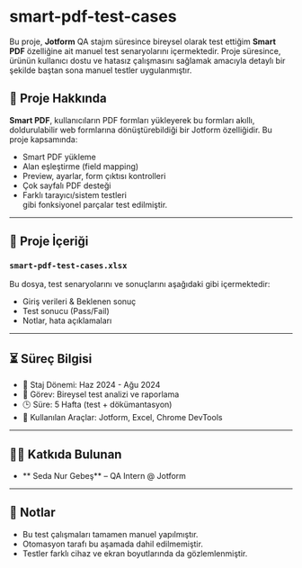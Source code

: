# smart-pdf-test-cases
Bu proje, **Jotform** QA stajım süresince bireysel olarak test ettiğim **Smart PDF** özelliğine ait manuel test senaryolarını içermektedir. Proje süresince, ürünün kullanıcı dostu ve hatasız çalışmasını sağlamak amacıyla detaylı bir şekilde baştan sona manuel testler uygulanmıştır.

## 🎯 Proje Hakkında

**Smart PDF**, kullanıcıların PDF formları yükleyerek bu formları akıllı, doldurulabilir web formlarına dönüştürebildiği bir Jotform özelliğidir. Bu proje kapsamında:

- Smart PDF yükleme
- Alan eşleştirme (field mapping)
- Preview, ayarlar, form çıktısı kontrolleri
- Çok sayfalı PDF desteği
- Farklı tarayıcı/sistem testleri  
gibi fonksiyonel parçalar test edilmiştir.

---

## 📁 Proje İçeriği

### `smart-pdf-test-cases.xlsx`
Bu dosya, test senaryolarını ve sonuçlarını aşağıdaki gibi içermektedir:

- Giriş verileri & Beklenen sonuç
- Test sonucu (Pass/Fail)
- Notlar, hata açıklamaları

---

## ⏳ Süreç Bilgisi

- 📅 Staj Dönemi: Haz 2024 - Ağu 2024
- 🔨 Görev: Bireysel test analizi ve raporlama
- 🕒 Süre: 5 Hafta (test + dökümantasyon)
- 💬 Kullanılan Araçlar: Jotform, Excel, Chrome DevTools

---

## 🧑‍💻 Katkıda Bulunan
- ** Seda Nur Gebeş** – QA Intern @ Jotform

---

## 📌 Notlar

- Bu test çalışmaları tamamen manuel yapılmıştır.
- Otomasyon tarafı bu aşamada dahil edilmemiştir.
- Testler farklı cihaz ve ekran boyutlarında da gözlemlenmiştir.
